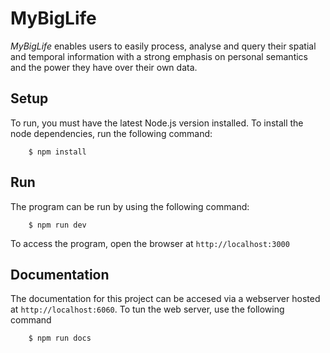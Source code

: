 # MyBigLife

_MyBigLife_ enables users to easily process, analyse
and query their spatial and temporal information with a strong emphasis on personal semantics and
the power they have over their own data. 

## Setup

To run, you must have the latest Node.js version installed. To install the node dependencies, run the following command:

```
    $ npm install
```

## Run

The program can be run by using the following command:

```
    $ npm run dev
```

To access the program, open the browser at ``` http://localhost:3000 ```

## Documentation

The documentation for this project can be accesed via a webserver hosted at ``` http://localhost:6060 ```. To tun the web server, use the following command

```
    $ npm run docs
```
